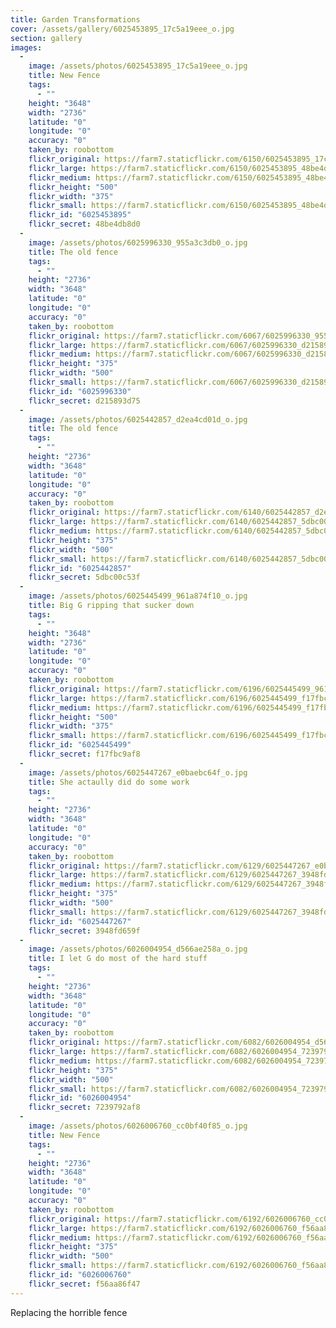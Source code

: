 ```yaml
---
title: Garden Transformations
cover: /assets/gallery/6025453895_17c5a19eee_o.jpg
section: gallery
images:
  - 
    image: /assets/photos/6025453895_17c5a19eee_o.jpg
    title: New Fence
    tags:
      - ""
    height: "3648"
    width: "2736"
    latitude: "0"
    longitude: "0"
    accuracy: "0"
    taken_by: roobottom
    flickr_original: https://farm7.staticflickr.com/6150/6025453895_17c5a19eee_o.jpg
    flickr_large: https://farm7.staticflickr.com/6150/6025453895_48be4db8d0_b.jpg
    flickr_medium: https://farm7.staticflickr.com/6150/6025453895_48be4db8d0.jpg
    flickr_height: "500"
    flickr_width: "375"
    flickr_small: https://farm7.staticflickr.com/6150/6025453895_48be4db8d0_m.jpg
    flickr_id: "6025453895"
    flickr_secret: 48be4db8d0
  - 
    image: /assets/photos/6025996330_955a3c3db0_o.jpg
    title: The old fence
    tags:
      - ""
    height: "2736"
    width: "3648"
    latitude: "0"
    longitude: "0"
    accuracy: "0"
    taken_by: roobottom
    flickr_original: https://farm7.staticflickr.com/6067/6025996330_955a3c3db0_o.jpg
    flickr_large: https://farm7.staticflickr.com/6067/6025996330_d215893d75_b.jpg
    flickr_medium: https://farm7.staticflickr.com/6067/6025996330_d215893d75.jpg
    flickr_height: "375"
    flickr_width: "500"
    flickr_small: https://farm7.staticflickr.com/6067/6025996330_d215893d75_m.jpg
    flickr_id: "6025996330"
    flickr_secret: d215893d75
  - 
    image: /assets/photos/6025442857_d2ea4cd01d_o.jpg
    title: The old fence
    tags:
      - ""
    height: "2736"
    width: "3648"
    latitude: "0"
    longitude: "0"
    accuracy: "0"
    taken_by: roobottom
    flickr_original: https://farm7.staticflickr.com/6140/6025442857_d2ea4cd01d_o.jpg
    flickr_large: https://farm7.staticflickr.com/6140/6025442857_5dbc00c53f_b.jpg
    flickr_medium: https://farm7.staticflickr.com/6140/6025442857_5dbc00c53f.jpg
    flickr_height: "375"
    flickr_width: "500"
    flickr_small: https://farm7.staticflickr.com/6140/6025442857_5dbc00c53f_m.jpg
    flickr_id: "6025442857"
    flickr_secret: 5dbc00c53f
  - 
    image: /assets/photos/6025445499_961a874f10_o.jpg
    title: Big G ripping that sucker down
    tags:
      - ""
    height: "3648"
    width: "2736"
    latitude: "0"
    longitude: "0"
    accuracy: "0"
    taken_by: roobottom
    flickr_original: https://farm7.staticflickr.com/6196/6025445499_961a874f10_o.jpg
    flickr_large: https://farm7.staticflickr.com/6196/6025445499_f17fbc9af8_b.jpg
    flickr_medium: https://farm7.staticflickr.com/6196/6025445499_f17fbc9af8.jpg
    flickr_height: "500"
    flickr_width: "375"
    flickr_small: https://farm7.staticflickr.com/6196/6025445499_f17fbc9af8_m.jpg
    flickr_id: "6025445499"
    flickr_secret: f17fbc9af8
  - 
    image: /assets/photos/6025447267_e0baebc64f_o.jpg
    title: She actaully did do some work
    tags:
      - ""
    height: "2736"
    width: "3648"
    latitude: "0"
    longitude: "0"
    accuracy: "0"
    taken_by: roobottom
    flickr_original: https://farm7.staticflickr.com/6129/6025447267_e0baebc64f_o.jpg
    flickr_large: https://farm7.staticflickr.com/6129/6025447267_3948fd659f_b.jpg
    flickr_medium: https://farm7.staticflickr.com/6129/6025447267_3948fd659f.jpg
    flickr_height: "375"
    flickr_width: "500"
    flickr_small: https://farm7.staticflickr.com/6129/6025447267_3948fd659f_m.jpg
    flickr_id: "6025447267"
    flickr_secret: 3948fd659f
  - 
    image: /assets/photos/6026004954_d566ae258a_o.jpg
    title: I let G do most of the hard stuff
    tags:
      - ""
    height: "2736"
    width: "3648"
    latitude: "0"
    longitude: "0"
    accuracy: "0"
    taken_by: roobottom
    flickr_original: https://farm7.staticflickr.com/6082/6026004954_d566ae258a_o.jpg
    flickr_large: https://farm7.staticflickr.com/6082/6026004954_7239792af8_b.jpg
    flickr_medium: https://farm7.staticflickr.com/6082/6026004954_7239792af8.jpg
    flickr_height: "375"
    flickr_width: "500"
    flickr_small: https://farm7.staticflickr.com/6082/6026004954_7239792af8_m.jpg
    flickr_id: "6026004954"
    flickr_secret: 7239792af8
  - 
    image: /assets/photos/6026006760_cc0bf40f85_o.jpg
    title: New Fence
    tags:
      - ""
    height: "2736"
    width: "3648"
    latitude: "0"
    longitude: "0"
    accuracy: "0"
    taken_by: roobottom
    flickr_original: https://farm7.staticflickr.com/6192/6026006760_cc0bf40f85_o.jpg
    flickr_large: https://farm7.staticflickr.com/6192/6026006760_f56aa86f47_b.jpg
    flickr_medium: https://farm7.staticflickr.com/6192/6026006760_f56aa86f47.jpg
    flickr_height: "375"
    flickr_width: "500"
    flickr_small: https://farm7.staticflickr.com/6192/6026006760_f56aa86f47_m.jpg
    flickr_id: "6026006760"
    flickr_secret: f56aa86f47
---
```

Replacing the horrible fence